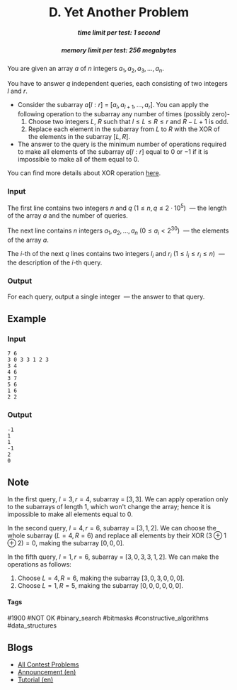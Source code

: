 <h1 style='text-align: center;'> D. Yet Another Problem</h1>

<h5 style='text-align: center;'>time limit per test: 1 second</h5>
<h5 style='text-align: center;'>memory limit per test: 256 megabytes</h5>

You are given an array $a$ of $n$ integers $a_1, a_2, a_3, \ldots, a_n$.

You have to answer $q$ independent queries, each consisting of two integers $l$ and $r$. 

* Consider the subarray $a[l:r]$ $=$ $[a_l, a_{l+1}, \ldots, a_r]$. You can apply the following operation to the subarray any number of times (possibly zero)-
	1. Choose two integers $L$, $R$ such that $l \le L \le R \le r$ and $R - L + 1$ is odd.
	2. Replace each element in the subarray from $L$ to $R$ with the XOR of the elements in the subarray $[L, R]$.
* The answer to the query is the minimum number of operations required to make all elements of the subarray $a[l:r]$ equal to $0$ or $-1$ if it is impossible to make all of them equal to $0$.

You can find more details about XOR operation [here](https://en.wikipedia.org/wiki/Bitwise_operation#XOR).

### Input

The first line contains two integers $n$ and $q$ $(1 \le n, q \le 2 \cdot 10^5)$  — the length of the array $a$ and the number of queries.

The next line contains $n$ integers $a_1, a_2, \ldots, a_n$ $(0 \le a_i \lt 2^{30})$  — the elements of the array $a$.

The $i$-th of the next $q$ lines contains two integers $l_i$ and $r_i$ $(1 \le l_i \le r_i \le n)$  — the description of the $i$-th query.

### Output

For each query, output a single integer  — the answer to that query.

## Example

### Input


```text
7 6
3 0 3 3 1 2 3
3 4
4 6
3 7
5 6
1 6
2 2
```
### Output


```text
-1
1
1
-1
2
0
```
## Note

In the first query, $l = 3, r = 4$, subarray = $[3, 3]$. We can apply operation only to the subarrays of length $1$, which won't change the array; hence it is impossible to make all elements equal to $0$.

In the second query, $l = 4, r = 6$, subarray = $[3, 1, 2]$. We can choose the whole subarray $(L = 4, R = 6)$ and replace all elements by their XOR $(3 \oplus 1 \oplus 2) = 0$, making the subarray $[0, 0, 0]$.

In the fifth query, $l = 1, r = 6$, subarray = $[3, 0, 3, 3, 1, 2]$. We can make the operations as follows: 

1. Choose $L = 4, R = 6$, making the subarray $[3, 0, 3, 0, 0, 0]$.
2. Choose $L = 1, R = 5$, making the subarray $[0, 0, 0, 0, 0, 0]$.


#### Tags 

#1900 #NOT OK #binary_search #bitmasks #constructive_algorithms #data_structures 

## Blogs
- [All Contest Problems](../Codeforces_Round_832_(Div._2).md)
- [Announcement (en)](../blogs/Announcement_(en).md)
- [Tutorial (en)](../blogs/Tutorial_(en).md)
